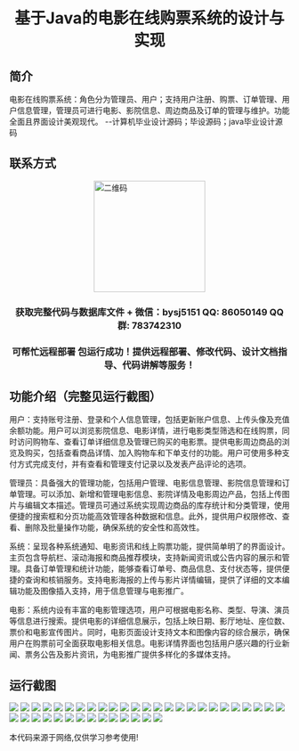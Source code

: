 <p><h1 align="center">基于Java的电影在线购票系统的设计与实现</h1></p>

## 简介
电影在线购票系统：角色分为管理员、用户；支持用户注册、购票、订单管理、用户信息管理，管理员可进行电影、影院信息、周边商品及订单的管理与维护。功能全面且界面设计美观现代。    --计算机毕业设计源码；毕设源码；java毕业设计源码


## 联系方式
<img src="https://bs-1329754181.cos.ap-shanghai.myqcloud.com/wx.jpg" alt="二维码" style="display: block; margin: 0 auto;" width="200px">
<p><h3 align="center">获取完整代码与数据库文件 + 微信：bysj5151 QQ: 86050149 QQ群: 783742310</h3></p>
<p><h3 align="center">可帮忙远程部署 包运行成功！提供远程部署、修改代码、设计文档指导、代码讲解等服务！</h3></p>

## 功能介绍（完整见运行截图）
用户：支持账号注册、登录和个人信息管理，包括更新账户信息、上传头像及充值余额功能。用户可以浏览影院信息、电影详情，进行电影类型筛选和在线购票，同时访问购物车、查看订单详细信息及管理已购买的电影票。提供电影周边商品的浏览及购买，包括查看商品详情、加入购物车和下单支付的功能。用户可使用多种支付方式完成支付，并有查看和管理支付记录以及发表产品评论的选项。

管理员：具备强大的管理功能，包括用户管理、电影信息管理、影院信息管理和订单管理。可以添加、新增和管理电影信息、影院详情及电影周边产品，包括上传图片与编辑文本描述。管理员可通过系统实现周边商品的库存统计和分类管理，使用便捷的搜索框和分页功能高效管理各种数据和信息。此外，提供用户权限修改、查看、删除及批量操作功能，确保系统的安全性和高效性。

系统：呈现各种系统通知、电影资讯和线上购票功能，提供简单明了的界面设计。主页包含导航栏、滚动海报和商品推荐模块，支持新闻资讯或公告内容的展示和管理。具备订单管理和统计功能，能够查看订单号、商品信息、支付状态等，提供便捷的查询和核销服务。支持电影海报的上传与影片详情编辑，提供了详细的文本编辑功能及图像插入支持，用于信息管理与电影推广。

电影：系统内设有丰富的电影管理选项，用户可根据电影名称、类型、导演、演员等信息进行搜索。提供电影的详细信息展示，包括上映日期、影厅地址、座位数、票价和电影宣传图片。同时，电影页面设计支持文本和图像内容的综合展示，确保用户在购票前可全面获取电影相关信息。电影详情界面也包括用户感兴趣的行业新闻、票务公告及影片资讯，为电影推广提供多样化的多媒体支持。


## 运行截图
![](https://bs-1329754181.cos.ap-shanghai.myqcloud.com/ssm/MovieOnlineTicketingSystem/img/001.jpg)
![](https://bs-1329754181.cos.ap-shanghai.myqcloud.com/ssm/MovieOnlineTicketingSystem/img/002.jpg)
![](https://bs-1329754181.cos.ap-shanghai.myqcloud.com/ssm/MovieOnlineTicketingSystem/img/003.jpg)
![](https://bs-1329754181.cos.ap-shanghai.myqcloud.com/ssm/MovieOnlineTicketingSystem/img/004.jpg)
![](https://bs-1329754181.cos.ap-shanghai.myqcloud.com/ssm/MovieOnlineTicketingSystem/img/005.jpg)
![](https://bs-1329754181.cos.ap-shanghai.myqcloud.com/ssm/MovieOnlineTicketingSystem/img/006.jpg)
![](https://bs-1329754181.cos.ap-shanghai.myqcloud.com/ssm/MovieOnlineTicketingSystem/img/007.jpg)
![](https://bs-1329754181.cos.ap-shanghai.myqcloud.com/ssm/MovieOnlineTicketingSystem/img/008.jpg)
![](https://bs-1329754181.cos.ap-shanghai.myqcloud.com/ssm/MovieOnlineTicketingSystem/img/009.jpg)
![](https://bs-1329754181.cos.ap-shanghai.myqcloud.com/ssm/MovieOnlineTicketingSystem/img/010.jpg)
![](https://bs-1329754181.cos.ap-shanghai.myqcloud.com/ssm/MovieOnlineTicketingSystem/img/011.jpg)
![](https://bs-1329754181.cos.ap-shanghai.myqcloud.com/ssm/MovieOnlineTicketingSystem/img/012.jpg)
![](https://bs-1329754181.cos.ap-shanghai.myqcloud.com/ssm/MovieOnlineTicketingSystem/img/013.jpg)
![](https://bs-1329754181.cos.ap-shanghai.myqcloud.com/ssm/MovieOnlineTicketingSystem/img/014.jpg)
![](https://bs-1329754181.cos.ap-shanghai.myqcloud.com/ssm/MovieOnlineTicketingSystem/img/015.jpg)
![](https://bs-1329754181.cos.ap-shanghai.myqcloud.com/ssm/MovieOnlineTicketingSystem/img/016.jpg)
![](https://bs-1329754181.cos.ap-shanghai.myqcloud.com/ssm/MovieOnlineTicketingSystem/img/017.jpg)
![](https://bs-1329754181.cos.ap-shanghai.myqcloud.com/ssm/MovieOnlineTicketingSystem/img/018.jpg)
![](https://bs-1329754181.cos.ap-shanghai.myqcloud.com/ssm/MovieOnlineTicketingSystem/img/019.jpg)
![](https://bs-1329754181.cos.ap-shanghai.myqcloud.com/ssm/MovieOnlineTicketingSystem/img/020.jpg)
![](https://bs-1329754181.cos.ap-shanghai.myqcloud.com/ssm/MovieOnlineTicketingSystem/img/021.jpg)
![](https://bs-1329754181.cos.ap-shanghai.myqcloud.com/ssm/MovieOnlineTicketingSystem/img/022.jpg)
![](https://bs-1329754181.cos.ap-shanghai.myqcloud.com/ssm/MovieOnlineTicketingSystem/img/023.jpg)
![](https://bs-1329754181.cos.ap-shanghai.myqcloud.com/ssm/MovieOnlineTicketingSystem/img/024.jpg)
![](https://bs-1329754181.cos.ap-shanghai.myqcloud.com/ssm/MovieOnlineTicketingSystem/img/025.jpg)
![](https://bs-1329754181.cos.ap-shanghai.myqcloud.com/ssm/MovieOnlineTicketingSystem/img/026.jpg)
![](https://bs-1329754181.cos.ap-shanghai.myqcloud.com/ssm/MovieOnlineTicketingSystem/img/027.jpg)
![](https://bs-1329754181.cos.ap-shanghai.myqcloud.com/ssm/MovieOnlineTicketingSystem/img/028.jpg)
![](https://bs-1329754181.cos.ap-shanghai.myqcloud.com/ssm/MovieOnlineTicketingSystem/img/029.jpg)
![](https://bs-1329754181.cos.ap-shanghai.myqcloud.com/ssm/MovieOnlineTicketingSystem/img/030.jpg)
![](https://bs-1329754181.cos.ap-shanghai.myqcloud.com/ssm/MovieOnlineTicketingSystem/img/031.jpg)
![](https://bs-1329754181.cos.ap-shanghai.myqcloud.com/ssm/MovieOnlineTicketingSystem/img/032.jpg)
![](https://bs-1329754181.cos.ap-shanghai.myqcloud.com/ssm/MovieOnlineTicketingSystem/img/033.jpg)
![](https://bs-1329754181.cos.ap-shanghai.myqcloud.com/ssm/MovieOnlineTicketingSystem/img/034.jpg)
![](https://bs-1329754181.cos.ap-shanghai.myqcloud.com/ssm/MovieOnlineTicketingSystem/img/035.jpg)
![](https://bs-1329754181.cos.ap-shanghai.myqcloud.com/ssm/MovieOnlineTicketingSystem/img/036.jpg)
![](https://bs-1329754181.cos.ap-shanghai.myqcloud.com/ssm/MovieOnlineTicketingSystem/img/037.jpg)
![](https://bs-1329754181.cos.ap-shanghai.myqcloud.com/ssm/MovieOnlineTicketingSystem/img/038.jpg)
![](https://bs-1329754181.cos.ap-shanghai.myqcloud.com/ssm/MovieOnlineTicketingSystem/img/039.jpg)

<p>本代码来源于网络,仅供学习参考使用!</p>
